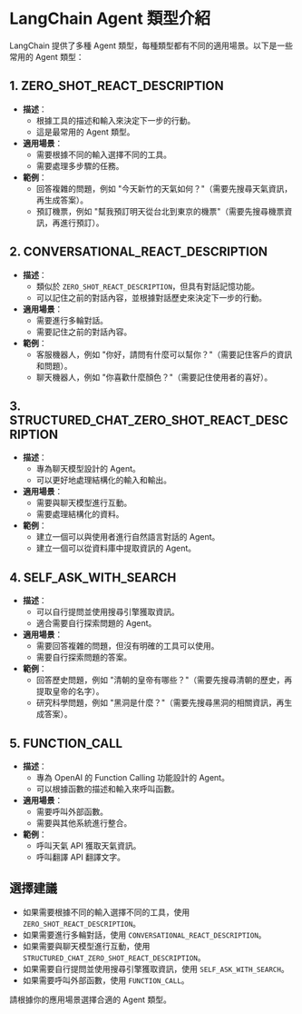 # LangChain Agent 類型介紹

LangChain 提供了多種 Agent 類型，每種類型都有不同的適用場景。以下是一些常用的 Agent 類型：

## 1. ZERO_SHOT_REACT_DESCRIPTION

- **描述**：
  - 根據工具的描述和輸入來決定下一步的行動。
  - 這是最常用的 Agent 類型。
- **適用場景**：
  - 需要根據不同的輸入選擇不同的工具。
  - 需要處理多步驟的任務。
- **範例**：
  - 回答複雜的問題，例如 "今天新竹的天氣如何？"（需要先搜尋天氣資訊，再生成答案）。
  - 預訂機票，例如 "幫我預訂明天從台北到東京的機票"（需要先搜尋機票資訊，再進行預訂）。

## 2. CONVERSATIONAL_REACT_DESCRIPTION

- **描述**：
  - 類似於 `ZERO_SHOT_REACT_DESCRIPTION`，但具有對話記憶功能。
  - 可以記住之前的對話內容，並根據對話歷史來決定下一步的行動。
- **適用場景**：
  - 需要進行多輪對話。
  - 需要記住之前的對話內容。
- **範例**：
  - 客服機器人，例如 "你好，請問有什麼可以幫你？"（需要記住客戶的資訊和問題）。
  - 聊天機器人，例如 "你喜歡什麼顏色？"（需要記住使用者的喜好）。

## 3. STRUCTURED_CHAT_ZERO_SHOT_REACT_DESCRIPTION

- **描述**：
  - 專為聊天模型設計的 Agent。
  - 可以更好地處理結構化的輸入和輸出。
- **適用場景**：
  - 需要與聊天模型進行互動。
  - 需要處理結構化的資料。
- **範例**：
  - 建立一個可以與使用者進行自然語言對話的 Agent。
  - 建立一個可以從資料庫中提取資訊的 Agent。

## 4. SELF_ASK_WITH_SEARCH

- **描述**：
  - 可以自行提問並使用搜尋引擎獲取資訊。
  - 適合需要自行探索問題的 Agent。
- **適用場景**：
  - 需要回答複雜的問題，但沒有明確的工具可以使用。
  - 需要自行探索問題的答案。
- **範例**：
  - 回答歷史問題，例如 "清朝的皇帝有哪些？"（需要先搜尋清朝的歷史，再提取皇帝的名字）。
  - 研究科學問題，例如 "黑洞是什麼？"（需要先搜尋黑洞的相關資訊，再生成答案）。

## 5. FUNCTION_CALL

- **描述**：
  - 專為 OpenAI 的 Function Calling 功能設計的 Agent。
  - 可以根據函數的描述和輸入來呼叫函數。
- **適用場景**：
  - 需要呼叫外部函數。
  - 需要與其他系統進行整合。
- **範例**：
  - 呼叫天氣 API 獲取天氣資訊。
  - 呼叫翻譯 API 翻譯文字。

## 選擇建議

- 如果需要根據不同的輸入選擇不同的工具，使用 `ZERO_SHOT_REACT_DESCRIPTION`。
- 如果需要進行多輪對話，使用 `CONVERSATIONAL_REACT_DESCRIPTION`。
- 如果需要與聊天模型進行互動，使用 `STRUCTURED_CHAT_ZERO_SHOT_REACT_DESCRIPTION`。
- 如果需要自行提問並使用搜尋引擎獲取資訊，使用 `SELF_ASK_WITH_SEARCH`。
- 如果需要呼叫外部函數，使用 `FUNCTION_CALL`。

請根據你的應用場景選擇合適的 Agent 類型。